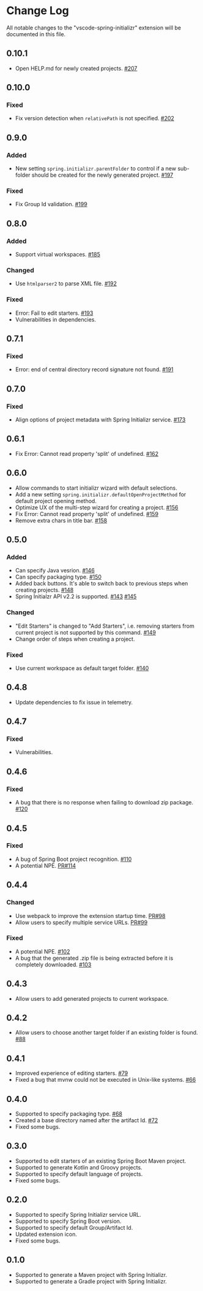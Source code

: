 # Change Log
All notable changes to the "vscode-spring-initializr" extension will be documented in this file.

## 0.10.1
- Open HELP.md for newly created projects. [#207](https://github.com/microsoft/vscode-spring-initializr/pull/207)

## 0.10.0
### Fixed
- Fix version detection when `relativePath` is not specified. [#202](https://github.com/microsoft/vscode-spring-initializr/pull/202)

## 0.9.0
### Added
- New setting `spring.initializr.parentFolder` to control if a new sub-folder should be created for the newly generated project. [#197](https://github.com/microsoft/vscode-spring-initializr/pull/197)

### Fixed
- Fix Group Id validation. [#199](https://github.com/microsoft/vscode-spring-initializr/pull/199)

## 0.8.0
### Added
- Support virtual workspaces. [#185](https://github.com/microsoft/vscode-spring-initializr/issues/185)

### Changed
- Use `htmlparser2` to parse XML file. [#192](https://github.com/microsoft/vscode-spring-initializr/pull/192)

### Fixed
- Error: Fail to edit starters. [#193](https://github.com/microsoft/vscode-spring-initializr/pull/193)
- Vulnerabilities in dependencies.

## 0.7.1
### Fixed
- Error: end of central directory record signature not found. [#191](https://github.com/microsoft/vscode-spring-initializr/issues/191)

## 0.7.0
### Fixed
- Align options of project metadata with Spring Initializr service. [#173](https://github.com/microsoft/vscode-spring-initializr/pull/173)

## 0.6.1
- Fix Error: Cannot read property 'split' of undefined. [#162](https://github.com/microsoft/vscode-spring-initializr/issues/162#issuecomment-726832226)

## 0.6.0
- Allow commands to start initializr wizard with default selections.
- Add a new setting `spring.initializr.defaultOpenProjectMethod` for default project opening method.
- Optimize UX of the multi-step wizard for creating a project. [#156](https://github.com/microsoft/vscode-spring-initializr/pull/156)
- Fix Error: Cannot read property 'split' of undefined. [#159](https://github.com/microsoft/vscode-spring-initializr/issues/159)
- Remove extra chars in title bar. [#158](https://github.com/microsoft/vscode-spring-initializr/issues/158)

## 0.5.0
### Added
- Can specify Java vesrion. [#146](https://github.com/microsoft/vscode-spring-initializr/pull/146)
- Can specify packaging type. [#150](https://github.com/microsoft/vscode-spring-initializr/pull/150)
- Added back buttons. It's able to switch back to previous steps when creating projects. [#148](https://github.com/microsoft/vscode-spring-initializr/pull/148)
- Spring Initialzr API v2.2 is supported. [#143](https://github.com/microsoft/vscode-spring-initializr/pull/143) [#145](https://github.com/microsoft/vscode-spring-initializr/pull/145)

### Changed
- "Edit Starters" is changed to "Add Starters", i.e. removing starters from current project is not supported by this command. [#149](https://github.com/microsoft/vscode-spring-initializr/pull/149)
- Change order of steps when creating a project.

### Fixed
- Use current workspace as default target folder. [#140](https://github.com/microsoft/vscode-spring-initializr/pull/140)

## 0.4.8
- Update dependencies to fix issue in telemetry.

## 0.4.7
### Fixed
- Vulnerabilities.

## 0.4.6
### Fixed
- A bug that there is no response when failing to download zip package. [#120](https://github.com/microsoft/vscode-spring-initializr/issues/120)

## 0.4.5
### Fixed
- A bug of Spring Boot project recognition. [#110](https://github.com/Microsoft/vscode-spring-initializr/issues/110)
- A potential NPE. [PR#114](https://github.com/Microsoft/vscode-spring-initializr/pull/114)

## 0.4.4
### Changed
- Use webpack to improve the extension startup time. [PR#98](https://github.com/Microsoft/vscode-spring-initializr/pull/98)
- Allow users to specify multiple service URLs. [PR#99](https://github.com/Microsoft/vscode-spring-initializr/pull/99)

### Fixed
- A potential NPE. [#102](https://github.com/Microsoft/vscode-spring-initializr/issues/102)
- A bug that the generated .zip file is being extracted before it is completely downloaded. [#103](https://github.com/Microsoft/vscode-spring-initializr/issues/103)

## 0.4.3
- Allow users to add generated projects to current workspace.

## 0.4.2
- Allow users to choose another target folder if an existing folder is found. [#88](https://github.com/Microsoft/vscode-spring-initializr/issues/88)

## 0.4.1
- Improved experience of editing starters. [#79](https://github.com/Microsoft/vscode-spring-initializr/issues/79)
- Fixed a bug that mvnw could not be executed in Unix-like systems. [#66](https://github.com/Microsoft/vscode-spring-initializr/issues/66)

## 0.4.0
- Supported to specify packaging type. [#68](https://github.com/Microsoft/vscode-spring-initializr/issues/68)
- Created a base directory named after the artifact Id. [#72](https://github.com/Microsoft/vscode-spring-initializr/issues/72)
- Fixed some bugs.

## 0.3.0
- Supported to edit starters of an existing Spring Boot Maven project.
- Supported to generate Kotlin and Groovy projects.
- Supported to specify default language of projects.
- Fixed some bugs.

## 0.2.0
- Supported to specify Spring Initializr service URL.
- Supported to specify Spring Boot version.
- Supported to specify default Group/Artifact Id.
- Updated extension icon.
- Fixed some bugs.

## 0.1.0
- Supported to generate a Maven project with Spring Initializr.
- Supported to generate a Gradle project with Spring Initializr.
